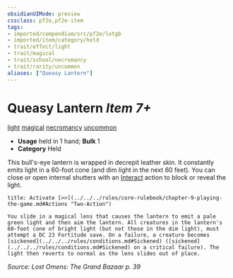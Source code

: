 ```yaml
---
obsidianUIMode: preview
cssclass: pf2e,pf2e-item
tags:
- imported/compendium/src/pf2e/lotgb
- imported/item/category/held
- trait/effect/light
- trait/magical
- trait/school/necromancy
- trait/rarity/uncommon
aliases: ["Queasy Lantern"]
---
```

# Queasy Lantern *Item 7+*  
[light](rules/traits/light.md)  [magical](magical.md)  [necromancy](necromancy.md)  [uncommon](uncommon.md)  

- **Usage** held in 1 hand; **Bulk** 1
- **Category** Held

This bull's-eye lantern is wrapped in decrepit leather skin. It constantly emits light in a 60-foot cone (and dim light in the next 60 feet). You can close or open internal shutters with an [Interact](interact.md) action to block or reveal the light.

```ad-embed-ability
title: Activate [>>](../../../rules/core-rulebook/chapter-9-playing-the-game.md#Actions "Two-Action")

You slide in a magical lens that causes the lantern to emit a pale green light and then aim the lantern. All creatures in the lantern's 60-foot cone of bright light (but not those in the dim light), must attempt a DC 23 Fortitude save. On a failure, a creature becomes [sickened](../../../rules/conditions.md#Sickened) ([sickened](../../../rules/conditions.md#Sickened) on a critical failure). The light then reverts to normal as the lens slides out of place.
```

*Source: Lost Omens: The Grand Bazaar p. 39*
